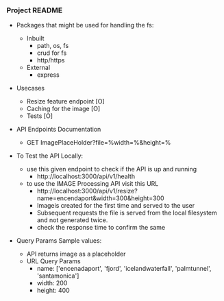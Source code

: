 ### Project README

- Packages that might be used for handling the fs:
    * Inbuilt
        - path, os, fs
        - crud for fs
        - http/https
    * External
        - express


- Usecases
    - Resize feature endpoint  [O]
    - Caching for the image    [O]
    - Tests                    [O]

- API Endpoints Documentation
    - GET ImagePlaceHolder?file=%width=%&height=%

- To Test the API Locally:
    - use this given endpoint to check if the API is up and running
        - http://localhost:3000/api/v1/health
    - to use the IMAGE Processing API visit this URL
        - http://localhost:3000/api/v1/resize?name=encendaport&width=300&height=300
        - Imageis created for the first time and served to the user
        - Subsequent requests the file is served from the local filesystem and not generated twice.
        - check the response time to confirm the same

- Query Params Sample values:
    - API returns image as a placeholder
    - URL Query Params
        - name: ['encenadaport', 'fjord', 'icelandwaterfall', 'palmtunnel', 'santamonica']
        - width: 200
        - height: 400


